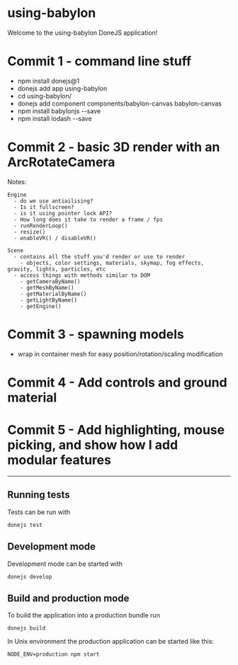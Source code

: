 # using-babylon

Welcome to the using-babylon DoneJS application!

# Commit 1 - command line stuff

  - npm install donejs@1
  - donejs add app using-babylon
  - cd using-babylon/
  - donejs add component components/babylon-canvas babylon-canvas
  - npm install babylonjs --save
  - npm install lodash --save

# Commit 2 - basic 3D render with an ArcRotateCamera

  Notes:

    Engine
      - do we use antiailising?
      - Is it fullscreen?
      - is it using pointer lock API?
      - How long does it take to render a frame / fps
      - runRenderLoop()
      - resize()
      - enableVR() / disableVR()

    Scene
      - contains all the stuff you'd render or use to render
        - objects, color settings, materials, skymap, fog effects, gravity, lights, particles, etc
      - access things with methods similar to DOM
        - getCameraByName()
        - getMeshByName()
        - getMaterialByName()
        - getLightByName()
        - getEngine()

# Commit 3 - spawning models

  - wrap in container mesh for easy position/rotation/scaling modification

# Commit 4 - Add controls and ground material

# Commit 5 - Add highlighting, mouse picking, and show how I add modular features




----

## Running tests

Tests can be run with

```
donejs test
```

## Development mode

Development mode can be started with

```
donejs develop
```

## Build and production mode

To build the application into a production bundle run

```
donejs build
```

In Unix environment the production application can be started like this:

```
NODE_ENV=production npm start
```
